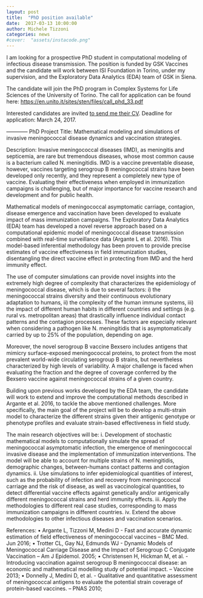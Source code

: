 ```yaml
---
layout: post
title:  "PhD position available"
date:  2017-03-13 10:00:00
author: Michele Tizzoni
categories: news
#cover:  "assets/instacode.png"
---
```

I am looking for a prospective PhD student in computational modeling of infectious disease transmission.
The position is funded by GSK Vaccines and the candidate will work between ISI Foundation in Torino, under my supervision, and the Exploratory Data Analytics (EDA) team of GSK in Siena.

The candidate will join the PhD program in Complex Systems for Life Sciences of the University of Torino.
The call for application can be found here: https://en.unito.it/sites/sten/files/call_phd_33.pdf

Interested candidates are invited [to send me their CV](http://micheletizzoni.github.io/contact/).
Deadline for application: March 24, 2017.

————
PhD Project
Title: Mathematical modeling and simulations of invasive meningococcal disease dynamics and vaccination strategies.

Description:
Invasive meningococcal diseases (IMD), as meningitis and septicemia, are rare but tremendous diseases, whose most common cause is a bacterium called N. meningitidis.
IMD is a vaccine preventable disease, however, vaccines targeting serogroup B meningococcal strains have been developed only recently, and they represent a completely new type of vaccine. Evaluating their effectiveness when employed in immunization campaigns is challenging, but of major importance for vaccine research and development and for public health.

Mathematical models of meningococcal asymptomatic carriage, contagion, disease emergence and vaccination have been developed to evaluate impact of mass immunization campaigns.
The Exploratory Data Analytics (EDA) team has developed a novel reverse approach based on a computational epidemic model of meningococcal disease transmission combined with real-time surveillance data (Argante L et al. 2016). This model-based inferential methodology has been proven to provide precise estimates of vaccine effectiveness in field immunization studies, disentangling the direct vaccine effect in protecting from IMD and the herd immunity effect.

The use of computer simulations can provide novel insights into the extremely high degree of complexity that characterizes the epidemiology of meningococcal disease, which is due to several factors: i) the meningococcal strains diversity and their continuous evolutionary adaptation to humans, ii) the complexity of the human immune systems, iii) the impact of different human habits in different countries and settings (e.g. rural vs. metropolitan areas) that drastically influence individual contact patterns and the contagion processes. These factors are especially relevant when considering a pathogen like N. meningitidis that is asymptomatically carried by up to 25% of the population, depending on age.

Moreover, the novel serogroup B vaccine Bexsero includes antigens that mimicry surface-exposed meningococcal proteins, to protect from the most prevalent world-wide circulating serogroup B strains, but nevertheless characterized by high levels of variability. A major challenge is faced when evaluating the fraction and the degree of coverage conferred by the Bexsero vaccine against meningococcal strains of a given country.

Building upon previous works developed by the EDA team, the candidate will work to extend and improve the computational methods described in Argante et al. 2016, to tackle the above mentioned challenges. More specifically, the main goal of the project will be to develop a multi-strain model to characterize the different strains given their antigenic genotype or phenotype profiles and evaluate strain-based effectiveness in field study.

The main research objectives will be:
i. Development of stochastic mathematical models to computationally simulate the spread of meningococcal asymptomatic infection, the emergence of meningococcal invasive disease and the implementation of immunization interventions. The model will be able to account for multiple strains of N. meningitidis, demographic changes, between-humans contact patterns and contagion dynamics.
ii. Use simulations to infer epidemiological quantities of interest, such as the probability of infection and recovery from meningococcal carriage and the risk of disease, as well as vaccinological quantities, to detect differential vaccine effects against genetically and/or antigenically different meningococcal strains and herd immunity effects.
iii. Apply the methodologies to different real case studies, corresponding to mass immunization campaigns in different countries.
iv. Extend the above methodologies to other infectious diseases and vaccination scenarios.

References:
•	Argante L, Tizzoni M, Medini D - Fast and accurate dynamic estimation of field effectiveness of meningococcal vaccines – BMC Med. Jun 2016;
•	Trotter CL,  Gay NJ, Edmunds WJ - Dynamic Models of Meningococcal Carriage Disease and the Impact of Serogroup C Conjugate Vaccination – Am J Epidemol. 2005;
•	Christensen H, Hickman M, et al. - Introducing vaccination against serogroup B meningococcal disease: an economic and mathematical modelling study of potential impact. – Vaccine  2013;
•	Donnelly J, Medini D, et al. - Qualitative and quantitative assessment of meningococcal antigens to evaluate the potential strain coverage of protein-based vaccines. – PNAS 2010;
